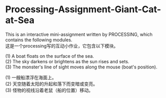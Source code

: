 # Processing-Assignment-Giant-Cat-at-Sea

This is an interactive mini-assignment written by PROCESSING, which contains the following modules.  
这是一个processing写的互动小作业，它包含以下模块。  

(1) A boat floats on the surface of the sea.   
(2) The sky darkens or brightens as the sun rises and sets.   
(3) The monster's line of sight moves along the mouse (boat's position).  

(1) 一艘船漂浮在海面上。  
(2) 天空随着太阳的升起和落下而变暗或变亮。  
(3) 怪物的视线沿着老鼠（船的位置）移动。
